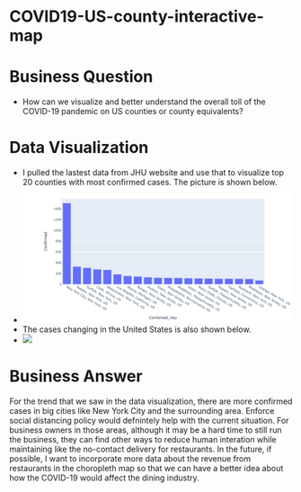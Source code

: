 # COVID19-US-county-interactive-map

# Business Question 
- How can we visualize and better understand the overall toll of the COVID-19 pandemic on US counties or county equivalents?

# Data Visualization 
- I pulled the lastest data from JHU website and use that to visualize top 20 counties with most confirmed cases. The picture is shown below. 
- ![](./images/fig2.png)
- The cases changing in the United States is also shown below.
- ![](./images.fig2.gif)

# Business Answer
For the trend that we saw in the data visualization, there are more confirmed cases in big cities like New York City and the surrounding area. Enforce social distancing policy would defnintely help with the current situation. For business owners in those areas, although it may be a hard time to still run the business, they can find other ways to reduce human interation while maintaining like the no-contact delivery for restaurants. In the future, if possible, I want to incorporate more data about the revenue from restaurants in the choropleth map so that we can have a better idea about how the COVID-19 would affect the dining industry. 